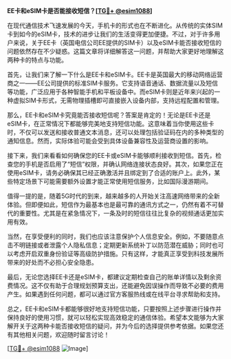 **EE卡和eSIM卡是否能接收短信？[[TG💪+ @esim1088](https://t.me/s/esim1088)]**

在现代通信技术飞速发展的今天，手机卡的形式也在不断进化。从传统的实体SIM卡到如今的eSIM卡，技术的进步让我们的生活变得更加便捷。不过，对于许多用户来说，关于EE卡（英国电信公司EE提供的SIM卡）以及eSIM卡能否接收短信的问题依然存在不少疑惑。这篇文章将详细解答这一问题，并帮助大家更好地理解这两种卡的特点与功能。

首先，让我们来了解一下什么是EE卡和eSIM卡。EE卡是英国最大的移动网络运营商之一——EE公司提供的标准SIM卡服务。它支持语音通话、数据流量以及短信等功能，广泛应用于各种智能手机和平板设备中。而eSIM卡则是近年来兴起的一种虚拟SIM卡形式，无需物理插槽即可直接嵌入设备内部，支持远程配置和管理。

那么，EE卡和eSIM卡究竟能否接收短信呢？答案是肯定的！无论是EE卡还是eSIM卡，在正常情况下都能够完美地支持短信功能。这意味着当你使用这些卡时，不仅可以发送和接收普通文本消息，还可以处理包括验证码在内的多种类型的通知信息。然而，实际体验可能会受到具体设备兼容性及运营商设置的影响。

接下来，我们来看看如何确保您的EE卡或eSIM卡能够顺利接收到短信。首先，检查您的手机是否启用了“短信”权限，并确认网络连接状态良好。其次，如果您正在使用eSIM卡，请务必确保其已经正确激活并且绑定到了合适的账户上。此外，某些特定场景下可能需要额外设置才能正常使用短信服务，比如国际漫游期间。

值得一提的是，随着5G时代的到来，越来越多的人开始关注高速网络带来的全新体验。但即便如此，短信作为最基本也是最可靠的通讯方式之一，仍然有着不可替代的重要性。尤其是在紧急情况下，一条及时的短信往往比复杂的视频通话更加实用有效。

当然，在享受便利的同时，我们也应该注意保护个人信息安全。例如，不要随意点击不明链接或者泄露个人隐私信息；定期更新系统补丁以防范潜在威胁；同时也可以考虑开启双重身份验证等高级防护措施。只有这样，才能真正享受到科技发展所带来的好处而不必担心安全隐患。

最后，无论您选择EE卡还是eSIM卡，都建议定期检查自己的账单详情以及剩余资费情况。这不仅有助于合理规划预算支出，还能避免因误操作而导致不必要的费用产生。如果遇到任何问题，都可以通过官方客服热线或在线平台寻求帮助和支持。

总之，EE卡和eSIM卡都能够很好地支持短信功能，只要按照上述步骤进行操作并保持良好的使用习惯，就可以轻松实现高效稳定的通信体验。希望本文能够为大家解开关于这两种卡能否接收短信的疑问，并为今后的选择提供参考依据。如果您还有其他相关问题，欢迎随时留言讨论！

[[TG💪+ @esim1088](https://t.me/s/esim1088) ![Image](https://i.postimg.cc/4NQfJmqS/Snipaste-2025-05-13-00-14-12.png)]